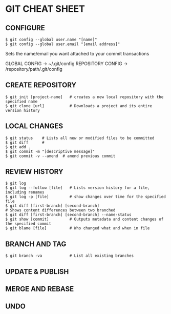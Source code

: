 # GIT CHEAT SHEET

## CONFIGURE

```
$ git config --global user.name "[name]"
$ git config --global user.email "[email address]"
```

Sets the name/email you want attached to your commit transactions


GLOBAL CONFIG -> ~/.git/config
REPOSITORY CONFIG -> /repository/path/.git/config

## CREATE REPOSITORY

```
$ git init [project-name]	# creates a new local repository with the specified name
$ git clone [url]			# Downloads a project and its entire version history
```

## LOCAL CHANGES

```
$ git status	# Lists all new or modified files to be committed
$ git diff		# 
$ git add .
$ git commit -m "[descriptive message]"
$ git commit -v --amend  # amend previous commit
```

## REVIEW HISTORY

```
$ git log
$ git log --follow [file]	# Lists version history for a file, including renames
$ git log -p [file]			# show changes over time for the specified file
$ git diff [first-branch] [second-branch]	
# Shows content differences between two branched
$ git diff [first-branch] [second-branch] --name-status
$ git show [commit]			# Outputs metadata and content changes of the specified commit
$ git blame [file]			# Who changed what and when in file
```

## BRANCH AND TAG

```
$ git branch -va			# List all existing branches
```

## UPDATE & PUBLISH


## MERGE AND REBASE


## UNDO
